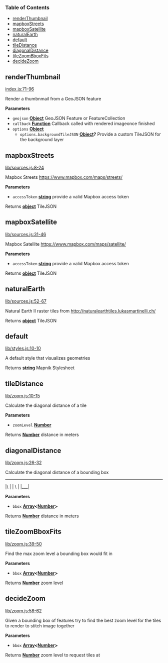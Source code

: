 <!-- Generated by documentation.js. Update this documentation by updating the source code. -->

### Table of Contents

-   [renderThumbnail](#renderthumbnail)
-   [mapboxStreets](#mapboxstreets)
-   [mapboxSatellite](#mapboxsatellite)
-   [naturalEarth](#naturalearth)
-   [default](#default)
-   [tileDistance](#tiledistance)
-   [diagonalDistance](#diagonaldistance)
-   [tileZoomBboxFits](#tilezoombboxfits)
-   [decideZoom](#decidezoom)

## renderThumbnail

[index.js:71-96](https://github.com/mapbox/geojson-thumbnail/blob/5f66e6708a5ea4c9547782a9e337ba8b5fffce8f/index.js#L71-L96 "Source code on GitHub")

Render a thumbnmail from a GeoJSON feature

**Parameters**

-   `geojson` **[Object](https://developer.mozilla.org/docs/Web/JavaScript/Reference/Global_Objects/Object)** GeoJSON Feature or FeatureCollection
-   `callback` **[Function](https://developer.mozilla.org/docs/Web/JavaScript/Reference/Statements/function)** Callback called with rendered imageonce finished
-   `options` **[Object](https://developer.mozilla.org/docs/Web/JavaScript/Reference/Global_Objects/Object)** 
    -   `options.backgroundTileJSON` **[Object](https://developer.mozilla.org/docs/Web/JavaScript/Reference/Global_Objects/Object)?** Provide a custom TileJSON for the background layer

## mapboxStreets

[lib/sources.js:8-24](https://github.com/mapbox/geojson-thumbnail/blob/5f66e6708a5ea4c9547782a9e337ba8b5fffce8f/lib/sources.js#L8-L24 "Source code on GitHub")

Mapbox Streets <https://www.mapbox.com/maps/streets/>

**Parameters**

-   `accessToken` **[string](https://developer.mozilla.org/docs/Web/JavaScript/Reference/Global_Objects/String)** provide a valid Mapbox access token

Returns **[object](https://developer.mozilla.org/docs/Web/JavaScript/Reference/Global_Objects/Object)** TileJSON

## mapboxSatellite

[lib/sources.js:31-46](https://github.com/mapbox/geojson-thumbnail/blob/5f66e6708a5ea4c9547782a9e337ba8b5fffce8f/lib/sources.js#L31-L46 "Source code on GitHub")

Mapbox Satellite <https://www.mapbox.com/maps/satellite/>

**Parameters**

-   `accessToken` **[string](https://developer.mozilla.org/docs/Web/JavaScript/Reference/Global_Objects/String)** provide a valid Mapbox access token

Returns **[object](https://developer.mozilla.org/docs/Web/JavaScript/Reference/Global_Objects/Object)** TileJSON

## naturalEarth

[lib/sources.js:52-67](https://github.com/mapbox/geojson-thumbnail/blob/5f66e6708a5ea4c9547782a9e337ba8b5fffce8f/lib/sources.js#L52-L67 "Source code on GitHub")

Natural Earth II raster tiles from <http://naturalearthtiles.lukasmartinelli.ch/>

Returns **[object](https://developer.mozilla.org/docs/Web/JavaScript/Reference/Global_Objects/Object)** TileJSON

## default

[lib/styles.js:10-10](https://github.com/mapbox/geojson-thumbnail/blob/5f66e6708a5ea4c9547782a9e337ba8b5fffce8f/lib/styles.js#L10-L10 "Source code on GitHub")

A default style that visualizes geometries

Returns **[string](https://developer.mozilla.org/docs/Web/JavaScript/Reference/Global_Objects/String)** Mapnik Stylesheet

## tileDistance

[lib/zoom.js:10-15](https://github.com/mapbox/geojson-thumbnail/blob/5f66e6708a5ea4c9547782a9e337ba8b5fffce8f/lib/zoom.js#L10-L15 "Source code on GitHub")

Calculate the diagonal distance of a tile

**Parameters**

-   `zoomLevel` **[Number](https://developer.mozilla.org/docs/Web/JavaScript/Reference/Global_Objects/Number)** 

Returns **[Number](https://developer.mozilla.org/docs/Web/JavaScript/Reference/Global_Objects/Number)** distance in meters

## diagonalDistance

[lib/zoom.js:26-32](https://github.com/mapbox/geojson-thumbnail/blob/5f66e6708a5ea4c9547782a9e337ba8b5fffce8f/lib/zoom.js#L26-L32 "Source code on GitHub")

Calculate the diagonal distance of a bounding box

* * *

 |\\   |
 | \\  |
 |\_\_\_\|

**Parameters**

-   `bbox` **[Array](https://developer.mozilla.org/docs/Web/JavaScript/Reference/Global_Objects/Array)&lt;[Number](https://developer.mozilla.org/docs/Web/JavaScript/Reference/Global_Objects/Number)>** 

Returns **[Number](https://developer.mozilla.org/docs/Web/JavaScript/Reference/Global_Objects/Number)** distance in meters

## tileZoomBboxFits

[lib/zoom.js:39-50](https://github.com/mapbox/geojson-thumbnail/blob/5f66e6708a5ea4c9547782a9e337ba8b5fffce8f/lib/zoom.js#L39-L50 "Source code on GitHub")

Find the max zoom level a bounding box would fit in

**Parameters**

-   `bbox` **[Array](https://developer.mozilla.org/docs/Web/JavaScript/Reference/Global_Objects/Array)&lt;[Number](https://developer.mozilla.org/docs/Web/JavaScript/Reference/Global_Objects/Number)>** 

Returns **[Number](https://developer.mozilla.org/docs/Web/JavaScript/Reference/Global_Objects/Number)** zoom level

## decideZoom

[lib/zoom.js:58-62](https://github.com/mapbox/geojson-thumbnail/blob/5f66e6708a5ea4c9547782a9e337ba8b5fffce8f/lib/zoom.js#L58-L62 "Source code on GitHub")

Given a bounding box of features try to find the best zoom level
for the tiles to render to stitch image together

**Parameters**

-   `bbox` **[Array](https://developer.mozilla.org/docs/Web/JavaScript/Reference/Global_Objects/Array)&lt;[Number](https://developer.mozilla.org/docs/Web/JavaScript/Reference/Global_Objects/Number)>** 

Returns **[Number](https://developer.mozilla.org/docs/Web/JavaScript/Reference/Global_Objects/Number)** zoom level to request tiles at
